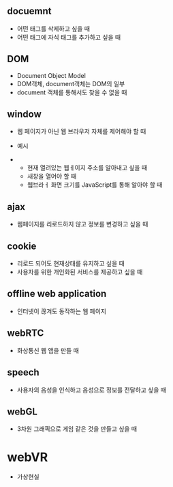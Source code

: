 ## docuemnt

- 어떤 태그를 삭제하고 싶을 때
- 어떤 태그에 자식 태그를 추가하고 싶을 때

 

## DOM

- Document Object Model
- DOM객체, document객체는 DOM의 일부
- document 객체를 통해서도 찾을 수 없을 때

 

## window

- 웹 페이지가 아닌 웹 브라우저 자체를 제어해야 할 때

- 예시

- - 현재 열려있는 웹ㅔ이지 주소를 알아내고 싶을 때
  - 새창을 열어야 할 때
  - 웹브라ㅓ 화면 크기를 JavaScript를 통해 알아야 할 때

 

## ajax

- 웹페이지를 리로드하지 않고 정보를 변경하고 싶을 때

 

## cookie

- 리로드 되어도 현재상태를 유지하고 싶을 때
- 사용자를 위한 개인화된 서비스를 제공하고 싶을 때

 

## offline web application

- 인터넷이 끊겨도 동작하는 웹 페이지

 

## webRTC

- 화상통신 웹 앱을 만들 때

 

## speech

- 사용자의 음성을 인식하고 음성으로 정보를 전달하고 싶을 때

 

## webGL

- 3차원 그래픽으로 게임 같은 것을 만들고 싶을 때

 

# webVR

- 가상현실